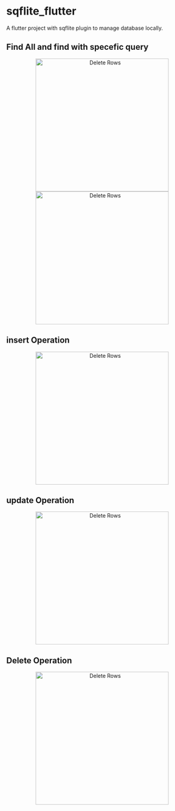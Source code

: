 # sqflite_flutter

A flutter project with sqflite plugin to manage database locally.

## Find All and find with specefic query
<p align="center">
  <img style=”display:block” src="https://github.com/amirjadhav/flutter-sqflite-database/blob/master/screenshot/findall.png" width="350" title="Delete Rows">
  
  <img style=”display:block” src="https://github.com/amirjadhav/flutter-sqflite-database/blob/master/screenshot/queryspecific.png" width="350" title="Delete Rows">
</p>


## insert Operation
<p align="center">
  <img src="https://github.com/amirjadhav/flutter-sqflite-database/blob/master/screenshot/insert.png" width="350" title="Delete Rows">
</p>

## update Operation
<p align="center">
  <img src="https://github.com/amirjadhav/flutter-sqflite-database/blob/master/screenshot/update.png" width="350" title="Delete Rows">
</p>

## Delete Operation
<p align="center">
  <img src="https://github.com/amirjadhav/flutter-sqflite-database/blob/master/screenshot/delete.png" width="350" title="Delete Rows">
</p>
